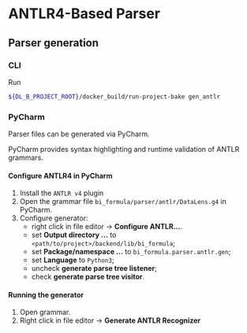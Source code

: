# ANTLR4-Based Parser

## Parser generation

### CLI

Run
```bash
${DL_B_PROJECT_ROOT}/docker_build/run-project-bake gen_antlr
```

### PyCharm

Parser files can be generated via PyCharm.

PyCharm provides syntax highlighting and runtime validation of ANTLR grammars.

#### Configure ANTLR4 in PyCharm

1. Install the `ANTLR v4` plugin
1. Open the grammar file `bi_formula/parser/antlr/DataLens.g4` in PyCharm.
1. Configure generator:
    - right click in file editor -> **Configure ANTLR...**.
    - set **Output directory ...** to `<path/to/project>/backend/lib/bi_formula`;
    - set **Package/namespace ...** to `bi_formula.parser.antlr.gen`;
    - set **Language** to `Python3`;
    - uncheck **generate parse tree listener**;
    - check **generate parse tree visitor**.

#### Running the generator

1. Open grammar.
2. Right click in file editor -> **Generate ANTLR Recognizer**
